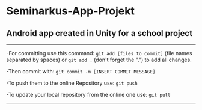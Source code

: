 # Seminarkus-App-Projekt
## Android app created in Unity for a school project

___________________________
-For committing use this command:
`git add [files to commit]` (file names separated by spaces)
or
`git add .` (don't forget the ".")
to add all changes.

-Then commit with:
`git commit -m [INSERT COMMIT MESSAGE]`

-To push them to the online Repository use:
`git push`

-To update your local repository from the online one use:
`git pull`

___________________________
